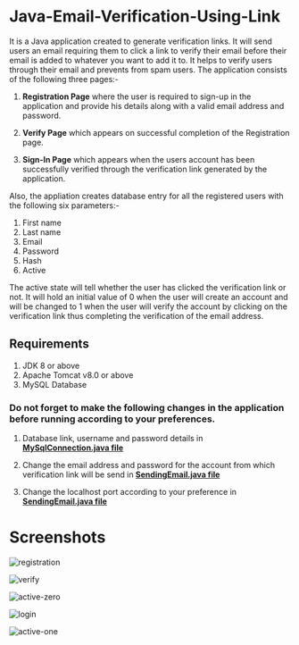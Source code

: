 # Java-Email-Verification-Using-Link
It is a Java application created to generate verification links. It will send users an email requiring them to click a link to verify their email before their email is added to whatever you want to add it to. It helps to verify users through their email and prevents from spam users. The application consists of the following three pages:-
1) **Registration Page** where the user is required to sign-up in the application and provide his details along with a valid email address and password.

2) **Verify Page** which appears on successful completion of the Registration page.

3) **Sign-In Page** which appears when the users account has been successfully verified through the verification link generated by the application.

Also, the appliation creates database entry for all the registered users with the following six parameters:-
1. First name
2. Last name
3. Email
4. Password
5. Hash
6. Active

The active state will tell whether the user has clicked the verification link or not. It will hold an initial value of 0 when the user will create an account and will be changed to 1 when the user will verify the account by clicking on the verification link thus completing the verification of the email address.

## Requirements
1. JDK 8 or above
2. Apache Tomcat v8.0 or above
3. MySQL Database

### Do not forget to make the following changes in the application before running according to your preferences.
1. Database link, username and password details in [**MySqlConnection.java file**](/src/com/emailverfication/MySqlConnection.java)

2. Change the email address and password for the account from which verification link will be send in [**SendingEmail.java file**](/src/com/emailverfication/SendingEmail.java)

3. Change the localhost port according to your preference in [**SendingEmail.java file**](/src/com/emailverfication/SendingEmail.java)

# Screenshots
![registration](https://user-images.githubusercontent.com/32307505/46758368-49f4e580-ccea-11e8-9c51-c5bf2e5a3ce9.jpg)


![verify](https://user-images.githubusercontent.com/32307505/46758382-524d2080-ccea-11e8-8937-573fb190c64e.jpg)


![active-zero](https://user-images.githubusercontent.com/32307505/46758395-5ed17900-ccea-11e8-95dd-2a8196605103.jpg)


![login](https://user-images.githubusercontent.com/32307505/46758391-55e0a780-ccea-11e8-9028-cf4c0d9d8fee.jpg)


![active-one](https://user-images.githubusercontent.com/32307505/46758423-68f37780-ccea-11e8-983b-ceb739b6d883.jpg)
